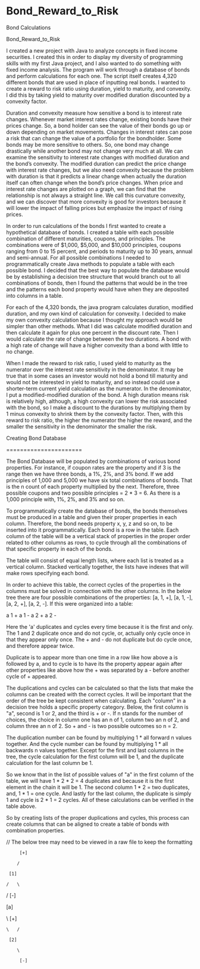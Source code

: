 # Bond_Reward_to_Risk
Bond Calculations

Bond_Reward_to_Risk

I created a new project with Java to analyze concepts in fixed income securities. I created this in order to display my diversity of programming skills with my first Java project, and I also wanted to do something with fixed income analysis. The program will work through a database of bonds and perform calculations for each one. The script itself creates 4,320 different bonds that are used in place of inputting real bonds. I wanted to create a reward to risk ratio using duration, yield to maturity, and convexity. I did this by taking yield to maturity over modified duration discounted by a convexity factor.  

Duration and convexity measure how sensitive a bond is to interest rate changes. Whenever market interest rates change, existing bonds have their prices change. So, a bond holder can see the value of their bonds go up or down depending on market movements. Changes in interest rates can pose a risk that can change the value of a portfolio for the bondholder. Some bonds may be more sensitive to others. So, one bond may change drastically while another bond may not change very much at all. We can examine the sensitivity to interest rate changes with modified duration and the bond’s convexity. The modified duration can predict the price change with interest rate changes, but we also need convexity because the problem with duration is that it predicts a linear change when actually the duration itself can often change when the bond’s price changes. When price and interest rate changes are plotted on a graph, we can find that the relationship is not always a straight line.  We call this curvature convexity, and we can discover that more convexity is good for investors because it will lower the impact of falling prices but emphasize the impact of rising prices.  

In order to run calculations of the bonds I first wanted to create a hypothetical database of bonds. I created a table with each possible combination of different maturities, coupons, and principles. The combinations were of $1,000, $5,000, and $10,000 principles, coupons ranging from 0 to 15 percent, and periods to maturity up to 30 years, annual and semi-annual. For all possible combinations I needed to programmatically create Java methods to populate a table with each possible bond. I decided that the best way to populate the database would be by establishing a decision tree structure that would branch out to all combinations of bonds, then I found the patterns that would be in the tree and the patterns each bond property would have when they are deposited into columns in a table.  

For each of the 4,320 bonds, the java program calculates duration, modified duration, and my own kind of calculation for convexity. I decided to make my own convexity calculation because I thought my approach would be simpler than other methods. What I did was calculate modified duration and then calculate it again for plus one percent in the discount rate. Then I would calculate the rate of change between the two durations. A bond with a high rate of change will have a higher convexity than a bond with little to no change.  

When I made the reward to risk ratio, I used yield to maturity as the numerator over the interest rate sensitivity in the denominator. It may be true that in some cases an investor would not hold a bond till maturity and would not be interested in yield to maturity, and so instead could use a shorter-term current yield calculation as the numerator. In the denominator, I put a modified-modified duration of the bond. A high duration means risk is relatively high, although, a high convexity can lower the risk associated with the bond, so I make a discount to the durations by multiplying them by 1 minus convexity to shrink them by the convexity factor. Then, with this reward to risk ratio, the higher the numerator the higher the reward, and the smaller the sensitivity in the denominator the smaller the risk.  

Creating Bond Database 

====================== 

The Bond Database will be populated by combinations of various bond properties. For instance, if coupon rates are the property and if 3 is the range then we have three bonds, a 1%, 2%, and 3% bond. If we add principles of 1,000 and 5,000 we have six total combinations of bonds. That is the n count of each property multiplied by the next. Therefore, three possible coupons and two possible principles = 2 * 3 = 6. As there is a 1,000 principle with, 1%, 2%, and 3% and so on.  
  
To programmatically create the database of bonds, the bonds themselves must be produced in a table and given their proper properties in each column. Therefore, the bond needs property x, y, z and so on, to be inserted into it programmatically. Each bond is a row in the table. Each column of the table will be a vertical stack of properties in the proper order related to other columns as rows, to cycle through all the combinations of that specific property in each of the bonds.   

The table will consist of equal length lists, where each list is treated as a vertical column. Stacked vertically together, the lists have indexes that will make rows specifying each bond.   

In order to achieve this table, the correct cycles of the properties in the columns must be solved in connection with the other columns. In the below tree there are four possible combinations of the properties: [a, 1, +], [a, 1, -], [a, 2, +], [a, 2, -]. If this were organized into a table: 

a 1 + 
a 1 - 
a 2 + 
a 2 - 

Here the 'a' duplicates and cycles every time because it is the first and only. The 1 and 2 duplicate once and do not cycle, or, actually only cycle once in that they appear only once. The + and - do not duplicate but do cycle once, and therefore appear twice.  

Duplicate is to appear more than one time in a row like how above a is followed by a, and to cycle is to have its the property appear again after other properties like above how the + was separated by a - before another cycle of + appeared.  

The duplications and cycles can be calculated so that the lists that make the columns can be created with the correct cycles. It will be important that the order of the tree be kept consistent when calculating. Each "column" in a decision tree holds a specific property category. Below, the first column is "a", second is 1 or 2, and the third is + or -. If n stands for the number of choices, the choice in column one has an n of 1, column two an n of 2, and column three an n of 2. So + and - is two possible outcomes so n = 2.  

The duplication number can be found by multiplying 1 * all forward n values together. And the cycle number can be found by multiplying 1 * all backwards n values together. Except for the first and last columns in the tree, the cycle calculation for the first column will be 1, and the duplicate calculation for the last column be 1.    

So we know that in the list of possible values of "a" in the first column of the table, we will have 1 * 2 * 2 = 4 duplicates and because it is the first element in the chain it will be 1. The second column  1 * 2 = two duplicates, and, 1 * 1 = one cycle. And lastly for the last column, the duplicate is simply 1 and cycle is 2 * 1 = 2 cycles. All of these calculations can be verified in the table above.  

So by creating lists of the proper duplications and cycles, this process can create columns that can be aligned to create a table of bonds with combination properties. 

// The below tree may need to be viewed in a raw file to keep the formatting

         [+] 

        /         

     [1]  

    /   \   

   /     [-]  

[a]        

   \     [+] 

    \   / 

     [2]     

        \    

         [-] 
 
